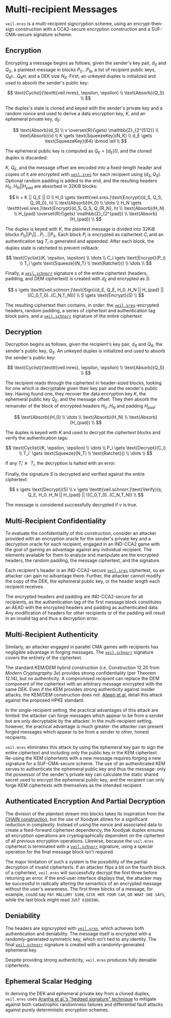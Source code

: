 # Multi-recipient Messages

`veil.mres` is a multi-recipient signcryption scheme, using an encrypt-then-sign construction with a CCA2-secure
encryption construction and a SUF-CMA-secure signature scheme.

## Encryption

Encrypting a message begins as follows, given the sender's key pair, $d_S$ and $Q_S$, a plaintext message in blocks
$P_0...P_N$, a list of recipient public keys, $Q_{R^0}...Q_{R^M}$, and a DEK size $N_{K}$. First, an unkeyed duplex is
initialized and used to absorb the sender's public key:

$$
\text{Cyclist}(\texttt{veil.mres}, \epsilon, \epsilon) \\
\text{Absorb}(Q_S) \\
$$

The duplex's state is cloned and keyed with the sender's private key and a random nonce and used to derive a data
encryption key, $K$, and an ephemeral private key, $d_E$:

$$
\text{Absorb}(d_S) \\
v \overset{R}{\gets} \mathbb{Z}_{2^{512}} \\
\text{Absorb}(v) \\
K \gets \text{SqueezeKey}(N_K) \\
d_E \gets \text{SqueezeKey}(64) \bmod \ell \\
$$

The ephemeral public key is computed as $Q_E = [{d_E}]G$, and the cloned duplex is discarded:

$K$, $Q_E$, and the message offset are encoded into a fixed-length header and copies of it are encrypted with
[`veil.sres`](sres.md) for each recipient using $(d_S, Q_S)$. Optional random padding is added to the end, and the
resulting headers $H_0..H_N||H_{pad}$ are absorbed in 32KiB blocks:

$$
h = K || Q_E || O \\
H_0 \gets \texttt{veil.sres.}\text{Encrypt}(d_S, Q_S, Q_{R_0}, h) \\
\text{Absorb}(H_0) \\
\dots \\
H_N \gets \texttt{veil.sres.}\text{Encrypt}(d_S, Q_S, Q_{R_N}, h) \\
\text{Absorb}(H_N) \\
H_{pad} \overset{R}{\gets} \mathbb{Z}_{2^{pad}} \\
\text{Absorb}(H_{pad}) \\
$$

The duplex is keyed with $K$, the plaintext message is divided into 32KiB blocks
$P_0 || P_1 || \dots P_i \dots || P_n$. Each block $P_i$ is encrypted as ciphertext $C_i$ and an authentication tag 
$T_i$ is generated and appended. After each block, the duplex state is ratcheted to prevent rollback:

$$
\text{Cyclist}(K, \epsilon, \epsilon) \\
\dots \\
C_i \gets \text{Encrypt}(P_i) \\
T_i \gets \text{Squeeze}(N_T) \\
\text{Ratchet}() \\
\dots \\
$$

Finally, a [`veil.schnorr`](schnorr.md) signature $s$ of the entire ciphertext (headers, padding, and DEM ciphertext) is
created with $d_E$ and encrypted as $S$:

$$
s \gets \texttt{veil.schnorr.}\text{Sign}(d_E, Q_E, H_0..H_N || H_{pad} || ((C_0,T_0)..(C_N,T_N))) \\
S \gets \text{Encrypt}(S) \\
$$

The resulting ciphertext then contains, in order: the [`veil.sres`](sres.md)-encrypted headers, random padding,
a series of ciphertext and authentication tag block pairs, and a [`veil.schnorr`](schnorr.md) signature of the entire
ciphertext.

## Decryption

Decryption begins as follows, given the recipient's key pair, $d_R$ and $Q_R$, the sender's public key, $Q_S$. An
unkeyed duplex is initialized and used to absorb the sender's public key:

$$
\text{Cyclist}(\texttt{veil.mres}, \epsilon, \epsilon) \\
\text{Absorb}(Q_S) \\
$$

The recipient reads through the ciphertext in header-sized blocks, looking for one which is decryptable given their key
pair and the sender's public key. Having found one, they recover the data encryption key $K$, the ephemeral public key
$Q_E$, and the message offset. They then absorb the remainder of the block of encrypted headers $H_0..H_N$ and padding
$H_{pad}$:

$$
\text{Absorb}(H_0) \\
\dots \\
\text{Absorb}(H_N) \\
\text{Absorb}(H_{pad}) \\
$$

The duplex is keyed with $K$ and used to decrypt the ciphertext blocks and verify the authentication tags:

$$
\text{Cyclist}(K, \epsilon, \epsilon) \\
\dots \\
P_i \gets \text{Decrypt}(C_i) \\
T_i' \gets \text{Squeeze}(N_T) \\
\text{Ratchet}() \\
\dots \\
$$

If any $T_i' \not\equiv T_i$, the decryption is halted with an error.

Finally, the signature $S$ is decrypted and verified against the entire ciphertext:

$$
s \gets \text{Decrypt}(S) \\
v \gets \texttt{veil.schnorr.}\text{Verify}(s, Q_E, H_0..H_N || H_{pad} || ((C_0,T_0)..(C_N,T_N)) \\
$$

The message is considered successfully decrypted if $v$ is true.

## Multi-Recipient Confidentiality

To evaluate the confidentiality of this construction, consider an attacker provided with an encryption oracle for the
sender's private key and a decryption oracle for each recipient, engaged in an IND-CCA2 game with the goal of gaining an
advantage against any individual recipient. The elements available for them to analyze and manipulate are the encrypted
headers, the random padding, the message ciphertext, and the signature.

Each recipient's header is an IND-CCA2-secure [`veil.sres`](sres.md) ciphertext, so an attacker can gain no advantage
there. Further, the attacker cannot modify the copy of the DEK, the ephemeral public key, or the header length each
recipient receives.

The encrypted headers and padding are IND-CCA2-secure for all recipients, as the authentication tag of the first message
block constitutes an AEAD with the encrypted headers and padding as authenticated data. Any modification of headers for
other recipients or of the padding will result in an invalid tag and thus a decryption error.

## Multi-Recipient Authenticity

Similarly, an attacker engaged in parallel CMA games with recipients has negligible advantage in forging messages.
The [`veil.schnorr`](schnorr.md) signature covers the entirety of the ciphertext.

The standard KEM/DEM hybrid construction (i.e. Construction 12.20 from _Modern Cryptography 3e_) provides strong
confidentiality (per Theorem 12.14), but no authenticity. A compromised recipient can replace the DEM component of the
ciphertext with an arbitrary message encrypted with the same DEK. Even if the KEM provides strong authenticity against
insider attacks, the KEM/DEM construction does not. [Alwen et al.][hpke] detail this attack against the proposed HPKE
standard.

In the single-recipient setting, the practical advantages of this attack are limited: the attacker can forge messages
which appear to be from a sender but are only decryptable by the attacker. In the multi-recipient setting, however, the
practical advantage is much greater: the attacker can present forged messages which appear to be from a sender to other,
honest recipients.

`veil.mres` eliminates this attack by using the ephemeral key pair to sign the entire ciphertext and including only the
public key in the KEM ciphertext. Re-using the KEM ciphertexts with a new message requires forging a new signature for a
SUF-CMA-secure scheme. The use of an authenticated KEM serves to authenticate the ephemeral public key and thus the
message: only the possessor of the sender's private key can calculate the static shared secret used to encrypt the
ephemeral public key, and the recipient can only forge KEM ciphertexts with themselves as the intended recipient.

## Authenticated Encryption And Partial Decryption

The division of the plaintext stream into blocks takes its inspiration from the [CHAIN construction][oae2], but the
use of Xoodyak allows for a significant reduction in complexity. Instead of using the nonce and associated data to
create a feed-forward ciphertext dependency, the Xoodyak duplex ensures all encryption operations are cryptographically
dependent on the ciphertext of all previous encryption operations. Likewise, because the `veil.mres` ciphertext is
terminated with a [`veil.schnorr`](schnorr.md) signature, using a special operation for the final message block isn't
required.

The major limitation of such a system is the possibility of the partial decryption of invalid ciphertexts. If an
attacker flips a bit on the fourth block of a ciphertext, `veil.mres` will successfully decrypt the first three before
returning an error. If the end-user interface displays that, the attacker may be successful in radically altering the
semantics of an encrypted message without the user's awareness. The first three blocks of a message, for example, could
say `PAY MALLORY $100`, `GIVE HER YOUR CAR`, `DO WHAT SHE SAYS`, while the last block might read `JUST KIDDING`.

## Deniability

The headers are signcrypted with [`veil.sres`](sres.md), which achieves both authentication and deniability. The message
itself is encrypted with a randomly-generated symmetric key, which isn't tied to any identity. The final
[`veil.schnorr`](schnorr.md) signature is created with a randomly-generated ephemeral key.

Despite providing strong authenticity, `veil.mres` produces fully deniable ciphertexts.

## Ephemeral Scalar Hedging

In deriving the DEK and ephemeral private key from a cloned duplex, `veil.mres`
uses [Aranha et al.'s "hedged signature" technique][hedge] to mitigate against both catastrophic randomness failures and
differential fault attacks against purely deterministic encryption schemes.

[hpke]: https://eprint.iacr.org/2020/1499.pdf

[hedge]: https://eprint.iacr.org/2019/956.pdf

[oae2]: https://eprint.iacr.org/2015/189.pdf